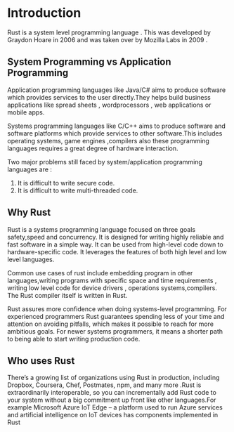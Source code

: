 # Introduction

Rust is a system level programming language . This was developed by Graydon Hoare in 2006 and was taken over by Mozilla Labs in 2009 .

## System Programming vs Application Programming

Application programming languages like Java/C#  aims to produce  software which provides services to the user directly.They helps build business applications like spread sheets , wordprocessors , web applications or mobile apps.

Systems programming languages like C/C++ aims to produce software and software platforms which provide services to other software.This includes operating systems, game engines ,compilers also these  programming languages requires a great degree of hardware interaction.

Two major problems still faced by system/application programming languages are :

1. It is difficult to write secure code.
2. It is difficult to  write multi-threaded code.

## Why Rust

 Rust is a systems programming language focused on three goals safety,speed and concurrency.
 It is designed for writing highly reliable and fast software in a simple way. It can be used from high-level code down to hardware-specific code. It leverages the features of both high level and low level languages.  

 Common use cases of rust include embedding program in other languages,writing programs with specific space and time requirements , writing low level code for device drivers , operations systems,compilers. The Rust compiler itself is written in Rust.  

  Rust assures more confidence when doing systems-level programming. For experienced programmers Rust guarantees spending less of your time and attention on avoiding pitfalls, which makes it possible to reach for more ambitious goals. For newer systems programmers, it means a shorter path to being able to start writing production code.

## Who uses Rust

  There’s a growing list of organizations using Rust in production, including Dropbox, Coursera, Chef, Postmates, npm, and many more .Rust is extraordinarily interoperable, so you can incrementally add Rust code to your system without a big commitment up front like other languages.For example Microsoft Azure IoT Edge – a platform used to run Azure services and artificial intelligence on IoT devices has components implemented in Rust

<!-- External links for this chapter
 //day2
 1. good intro : https://stackoverflow.com/tags/rust/info
 2. projects using rust : https://en.wikipedia.org/wiki/Rust_(programming_language)#Projects_using_Rust
 3. system prgramming : https://en.wikipedia.org/wiki/System_programming_language
 4. where is it used /more confidence: https://medium.com/mozilla-tech/why-rust-is-the-most-loved-language-by-developers-666add782563

 //day1
 1. https://www.quora.com/What-is-your-review-of-the-Rust-programming-language

 2. from mozilla to apple https://www.reddit.com/r/rust/comments/7qels2/i_wonder_why_graydon_hoare_the_author_of_rust/
 
 3. code samples :https://rust-lang-nursery.github.io/rust-cookbook/

 4. slowgrammer :https://github.com/rust-lang-nursery

 5. twitter: https://twitter.com/softprops

 6. graydon handle: https://graydon2.dreamwidth.org/247406.html

 7. Rust is more than safety: https://words.steveklabnik.com/rust-is-more-than-safety

    - null pointes/options:https://insanitybit.github.io/2016/12/28/why-rust-sum-types
    - rust in 2017 :https://medium.com/@Hisako1337/rust-in-2017-8f2b57a67d9b
      1.unsafe rust: https://doc.rust-lang.org/nomicon/ 

8. Programming wikipedia : http://progopedia.com/language/rust/

-->
